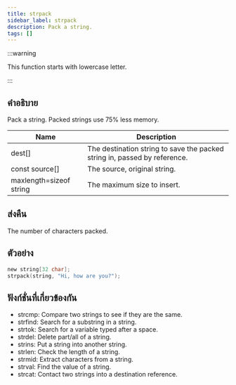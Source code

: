 ```yaml
---
title: strpack
sidebar_label: strpack
description: Pack a string.
tags: []
---
```


:::warning

This function starts with lowercase letter.

:::

## คำอธิบาย

Pack a string. Packed strings use 75% less memory.

| Name                    | Description                                                               |
| ----------------------- | ------------------------------------------------------------------------- |
| dest[]                  | The destination string to save the packed string in, passed by reference. |
| const source[]          | The source, original string.                                              |
| maxlength=sizeof string | The maximum size to insert.                                               |

## ส่งคืน

The number of characters packed.

## ตัวอย่าง

```c
new string[32 char];
strpack(string, "Hi, how are you?");
```

## ฟังก์ชั่นที่เกี่ยวข้องกัน

- strcmp: Compare two strings to see if they are the same.
- strfind: Search for a substring in a string.
- strtok: Search for a variable typed after a space.
- strdel: Delete part/all of a string.
- strins: Put a string into another string.
- strlen: Check the length of a string.
- strmid: Extract characters from a string.
- strval: Find the value of a string.
- strcat: Contact two strings into a destination reference.

